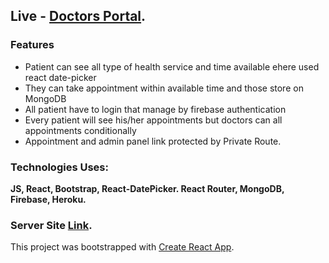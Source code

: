 ## Live - [Doctors Portal](https://doctors-portal-projects.web.app).

### Features
-	Patient can see all type of health service and time available ehere used react date-picker
-	They can take appointment within available time and those store on MongoDB
-	All patient have to login that manage by firebase authentication
-	Every patient will see his/her appointments but doctors can all appointments conditionally
-	Appointment and admin panel link protected by Private Route.


### Technologies Uses: 
**JS, React, Bootstrap, React-DatePicker. React Router, MongoDB, Firebase, Heroku.**

### Server Site [Link](https://github.com/SayemMomin/doctor-portal-serversite).



This project was bootstrapped with [Create React App](https://github.com/facebook/create-react-app).



